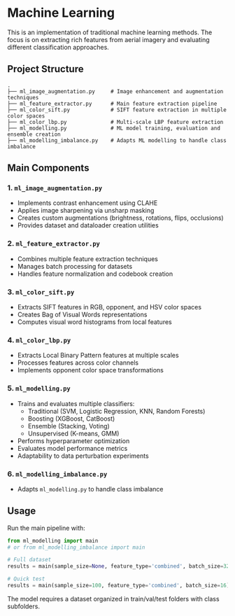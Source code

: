 # Machine Learning

This is an implementation of traditional machine learning methods. The focus is on extracting rich features from aerial imagery and evaluating different classification approaches.

## Project Structure

```
.
├── ml_image_augmentation.py     # Image enhancement and augmentation techniques
├── ml_feature_extractor.py      # Main feature extraction pipeline
├── ml_color_sift.py             # SIFT feature extraction in multiple color spaces
├── ml_color_lbp.py              # Multi-scale LBP feature extraction
├── ml_modelling.py              # ML model training, evaluation and ensemble creation
├── ml_modelling_imbalance.py    # Adapts ML modelling to handle class imbalance 
```

## Main Components

### 1. `ml_image_augmentation.py`
- Implements contrast enhancement using CLAHE
- Applies image sharpening via unsharp masking
- Creates custom augmentations (brightness, rotations, flips, occlusions)
- Provides dataset and dataloader creation utilities

### 2. `ml_feature_extractor.py`
- Combines multiple feature extraction techniques
- Manages batch processing for datasets
- Handles feature normalization and codebook creation

### 3. `ml_color_sift.py`
- Extracts SIFT features in RGB, opponent, and HSV color spaces
- Creates Bag of Visual Words representations
- Computes visual word histograms from local features

### 4. `ml_color_lbp.py`
- Extracts Local Binary Pattern features at multiple scales
- Processes features across color channels
- Implements opponent color space transformations

### 5. `ml_modelling.py`
- Trains and evaluates multiple classifiers:
  - Traditional (SVM, Logistic Regression, KNN, Random Forests)
  - Boosting (XGBoost, CatBoost)
  - Ensemble (Stacking, Voting)
  - Unsupervised (K-means, GMM)
- Performs hyperparameter optimization
- Evaluates model performance metrics
- Adaptability to data perturbation experiments

### 6. `ml_modelling_imbalance.py`

- Adapts `ml_modelling.py` to handle class imbalance

## Usage

Run the main pipeline with:
```python
from ml_modelling import main
# or from ml_modelling_imbalance import main

# Full dataset
results = main(sample_size=None, feature_type='combined', batch_size=32)

# Quick test
results = main(sample_size=100, feature_type='combined', batch_size=16)
```

The model requires a dataset organized in train/val/test folders with class subfolders.
